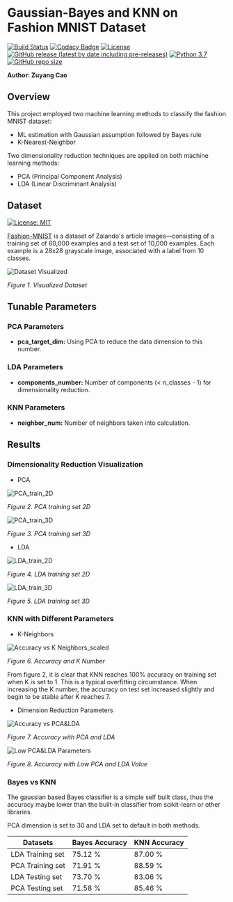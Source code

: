 # Gaussian-Bayes and KNN on Fashion MNIST Dataset
[![Build Status](https://travis-ci.com/nuclearczy/Gaussian-Bayes_and_KNN_on_Fashion_MNIST_Dataset.svg?branch=master)](https://travis-ci.com/nuclearczy/Gaussian-Bayes_and_KNN_on_Fashion_MNIST_Dataset)
[![Codacy Badge](https://api.codacy.com/project/badge/Grade/bff26b8d5c544e84a70ca430d1129d57)](https://www.codacy.com/manual/nuclearczy/Gaussian-Bayes_and_KNN_on_Fashion_MNIST_Dataset?utm_source=github.com&amp;utm_medium=referral&amp;utm_content=nuclearczy/Gaussian-Bayes_and_KNN_on_Fashion_MNIST_Dataset&amp;utm_campaign=Badge_Grade)
[![License](https://img.shields.io/github/license/nuclearczy/Gaussian-Bayes_and_KNN_on_Fashion_MNIST_Dataset)](https://github.com/nuclearczy/Gaussian-Bayes_and_KNN_on_Fashion_MNIST_Dataset/blob/master/LICENSE)
[![GitHub release (latest by date including pre-releases)](https://img.shields.io/github/v/release/nuclearczy/Gaussian-Bayes_and_KNN_on_Fashion_MNIST_Dataset?include_prereleases)](https://github.com/nuclearczy/Gaussian-Bayes_and_KNN_on_Fashion_MNIST_Dataset/releases)
[![Python 3.7](https://img.shields.io/badge/python-3.7-blue.svg)](https://www.python.org/downloads/release/python-370/)
[![GitHub repo size](https://img.shields.io/github/repo-size/nuclearczy/Gaussian-Bayes_and_KNN_on_Fashion_MNIST_Dataset)](https://github.com/nuclearczy/Gaussian-Bayes_and_KNN_on_Fashion_MNIST_Dataset)

**Author: Zuyang Cao**

## Overview
This project employed two machine learning methods to classify the fashion MNIST dataset:
 
- ML estimation with Gaussian assumption followed by Bayes rule
- K-Nearest-Neighbor  

Two dimensionality reduction techniques are applied on both machine learning methods: 
 
- PCA (Principal Component Analysis)
- LDA (Linear Discriminant Analysis)

## Dataset
[![License: MIT](https://img.shields.io/badge/License-MIT-yellow.svg)](https://opensource.org/licenses/MIT)

[Fashion-MNIST](https://github.com/zalandoresearch/fashion-mnist) is a dataset of Zalando's article images—consisting of a training set of 60,000 examples and a test set of 10,000 examples. Each example is a 28x28 grayscale image, associated with a label from 10 classes.

![Dataset Visualized](visualization/fashion-mnist-sprite.png "Dataset Visualized")

*Figure 1. Visualized Dataset*

## Tunable Parameters

### PCA Parameters
- **pca_target_dim:** Using PCA to reduce the data dimension to this number.

### LDA Parameters
- **components_number:** Number of components (< n_classes - 1) for dimensionality reduction.

### KNN Parameters
- **neighbor_num:** Number of neighbors taken into calculation.

## Results

###  Dimensionality Reduction Visualization

- PCA

![PCA_train_2D](visualization/PCA_train_2D.png)

*Figure 2. PCA training set 2D*

![PCA_train_3D](visualization/PCA_train_3D.png)

*Figure 3. PCA training set 3D*

- LDA

![LDA_train_2D](visualization/LDA_train_2D.png)

*Figure 4. LDA training set 2D*

![LDA_train_3D](visualization/LDA_train_3D.png)

*Figure 5. LDA training set 3D*

### KNN with Different Parameters

- K-Neighbors

![Accuracy vs K Neighbors_scaled](visualization/KNN%20Accuracy%20vs%20K%20Neighbors.png)

*Figure 6. Accuracy and K Number*

From figure 2, it is clear that KNN reaches 100% accuracy on training set when K is set to 1. This is a typical 
overfitting circumstance. When increasing the K number, the accuracy on test set increased slightly and begin to be 
stable after K reaches 7. 

- Dimension Reduction Parameters

![Accuracy vs PCA&LDA](visualization/KNN%20Accuracy%20vs%20PCA_LDA%20N%20Dimensions.png)

*Figure 7. Accuracy with PCA and LDA*

![Low PCA&LDA Parameters](visualization/KNN%20Accuracy%20vs%20PCA_LDA%20N%20Dimensions_Low.png)

*Figure 8. Accuracy with Low PCA and LDA Value*

### Bayes vs KNN
The gaussian based Bayes classifier is a simple self built class, thus the accuracy maybe lower than the built-in 
classifier from scikit-learn or other libraries.

PCA dimension is set to 30 and LDA set to default in both methods.

Datasets | Bayes Accuracy | KNN Accuracy
-------- | -------------- | ------------ 
LDA Training set | 75.12 % | 87.00 %
PCA Training set | 71.91 % | 88.59 %
LDA Testing set | 73.70 % | 83.06 %
PCA Testing set | 71.58 % | 85.46 %

